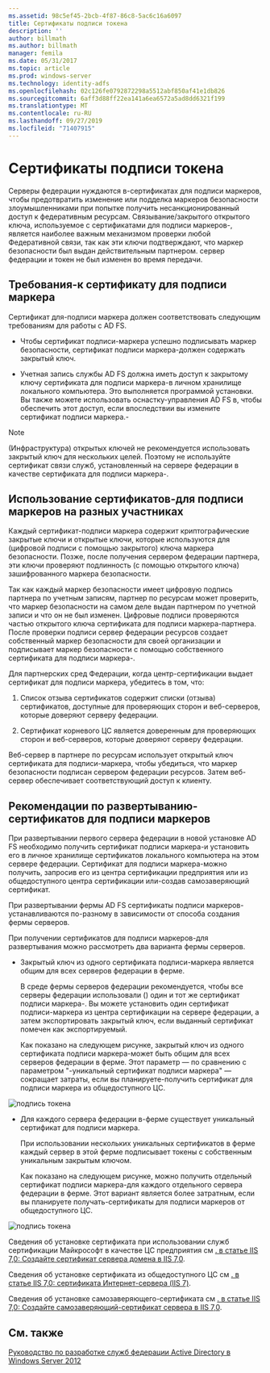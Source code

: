```yaml
---
ms.assetid: 98c5ef45-2bcb-4f87-86c8-5ac6c16a6097
title: Сертификаты подписи токена
description: ''
author: billmath
ms.author: billmath
manager: femila
ms.date: 05/31/2017
ms.topic: article
ms.prod: windows-server
ms.technology: identity-adfs
ms.openlocfilehash: 02c126fe0792872298a5512abf850af41e1db826
ms.sourcegitcommit: 6aff3d88ff22ea141a6ea6572a5ad8dd6321f199
ms.translationtype: MT
ms.contentlocale: ru-RU
ms.lasthandoff: 09/27/2019
ms.locfileid: "71407915"
---
```

# <a name="token-signing-certificates"></a>Сертификаты подписи токена

Серверы федерации нуждаются в\-сертификатах для подписи маркеров, чтобы предотвратить изменение или подделка маркеров безопасности злоумышленниками при попытке получить несанкционированный доступ к федеративным ресурсам. Связывание\/закрытого открытого ключа, используемое с сертификатами для подписи маркеров\-, является наиболее важным механизмом проверки любой Федеративной связи, так как эти ключи подтверждают, что маркер безопасности был выдан действительным партнером. сервер федерации и токен не был изменен во время передачи.  
  
## <a name="token-signing-certificate-requirements"></a>Требования\-к сертификату для подписи маркера  
Сертификат для\-подписи маркера должен соответствовать следующим требованиям для работы с AD FS.  
  
-   Чтобы сертификат подписи\-маркера успешно подписывать маркер безопасности, сертификат подписи маркера\-должен содержать закрытый ключ.  
  
-   Учетная запись службы AD FS должна иметь доступ к закрытому ключу сертификата для подписи маркера\-в личном хранилище локального компьютера. Это выполняется программой установки. Вы также можете использовать оснастку\-управления AD FS в, чтобы обеспечить этот доступ, если впоследствии вы измените сертификат подписи маркера.\-  
  
> [!NOTE]  
> \(Инфраструктура\) открытых ключей не рекомендуется использовать закрытый ключ для нескольких целей. Поэтому не используйте сертификат связи служб, установленный на сервере федерации в качестве сертификата для подписи маркера\-.  
  
## <a name="how-token-signing-certificates-are-used-across-partners"></a>Использование сертификатов\-для подписи маркеров на разных участниках  
Каждый сертификат\-подписи маркера содержит криптографические закрытые ключи и открытые ключи, которые используются для \(цифровой подписи с помощью закрытого\) ключа маркера безопасности. Позже, после получения сервером федерации партнера, эти ключи проверяют подлинность \(с помощью открытого ключа\) зашифрованного маркера безопасности.  
  
Так как каждый маркер безопасности имеет цифровую подпись партнера по учетным записям, партнер по ресурсам может проверить, что маркер безопасности на самом деле выдан партнером по учетной записи и что он не был изменен. Цифровые подписи проверяются частью открытого ключа сертификата для подписи маркера\-партнера. После проверки подписи сервер федерации ресурсов создает собственный маркер безопасности для своей организации и подписывает маркер безопасности с помощью собственного сертификата для подписи маркера\-.  
  
Для партнерских сред Федерации, когда центр\-сертификации выдает сертификат для подписи маркера, убедитесь в том, что:  
  
1.  Список отзыва сертификатов содержит списки \(отзыва\) сертификатов, доступные для проверяющих сторон и веб-серверов, которые доверяют серверу федерации.  
  
2.  Сертификат корневого ЦС является доверенным для проверяющих сторон и веб-серверов, которые доверяют серверу федерации.  
  
Веб-сервер в партнере по ресурсам использует открытый ключ сертификата для подписи\-маркера, чтобы убедиться, что маркер безопасности подписан сервером федерации ресурсов. Затем веб-сервер обеспечивает соответствующий доступ к клиенту.  
  
## <a name="deployment-considerations-for-token-signing-certificates"></a>Рекомендации по развертыванию\-сертификатов для подписи маркеров  
При развертывании первого сервера федерации в новой установке AD FS необходимо получить сертификат подписи маркера\-и установить его в личное хранилище сертификатов локального компьютера на этом сервере федерации. Сертификат для подписи маркера\-можно получить, запросив его из центра сертификации предприятия или из общедоступного центра сертификации или\-создав самозаверяющий сертификат.  
  
При развертывании фермы AD FS сертификаты подписи маркеров\-устанавливаются по-разному в зависимости от способа создания фермы серверов.  
  
При получении сертификатов для подписи маркеров\-для развертывания можно рассмотреть два варианта фермы серверов.  
  
-   Закрытый ключ из одного сертификата подписи\-маркера является общим для всех серверов федерации в ферме.  
  
    В среде фермы серверов федерации рекомендуется, чтобы все серверы федерации использовали \(\) один и тот же сертификат подписи маркера\-. Вы можете установить один сертификат подписи\-маркера из центра сертификации на сервере федерации, а затем экспортировать закрытый ключ, если выданный сертификат помечен как экспортируемый.  
  
    Как показано на следующем рисунке, закрытый ключ из одного сертификата подписи маркера\-может быть общим для всех серверов федерации в ферме. Этот параметр — по сравнению с параметром "\-уникальный сертификат подписи маркера" — сокращает затраты, если вы планируете\-получить сертификат для подписи маркера из общедоступного ЦС.  
  
![подпись токена](media/adfs2_fedserver_certstory_3.gif)  
  
-   Для каждого сервера федерации в\-ферме существует уникальный сертификат для подписи маркера.  
  
    При использовании нескольких уникальных сертификатов в ферме каждый сервер в этой ферме подписывает токены с собственным уникальным закрытым ключом.  
  
    Как показано на следующем рисунке, можно получить отдельный сертификат подписи маркера\-для каждого отдельного сервера федерации в ферме. Этот вариант является более затратным, если вы планируете получать\-сертификаты для подписи маркеров от общедоступного ЦС.  
  
![подпись токена](media/adfs2_fedserver_certstory_4.gif)  
  
Сведения об установке сертификата при использовании служб сертификации Майкрософт в качестве ЦС предприятия см [. в статье IIS 7,0: Создайте сертификат сервера домена в IIS 7,0](https://go.microsoft.com/fwlink/?LinkId=108548).  
  
Сведения об установке сертификата из общедоступного ЦС см [. в статье IIS 7,0: сертификата Интернет-сервера (IIS 7)](https://go.microsoft.com/fwlink/?LinkId=108549).  
  
Сведения об установке самозаверяющего\-сертификата см [. в статье IIS 7,0: Создайте самозаверяющий\-сертификат сервера в IIS 7,0](https://go.microsoft.com/fwlink/?LinkID=108271).  
  
## <a name="see-also"></a>См. также
[Руководство по разработке служб федерации Active Directory в Windows Server 2012](AD-FS-Design-Guide-in-Windows-Server-2012.md)
